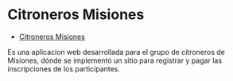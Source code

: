 # Citroneros Misiones

- [Citroneros Misiones](https://citronerosmisioneros.com.ar)

Es una aplicacion web desarrollada para el grupo de citroneros de Misiones, dónde se implementó un sitio para registrar y pagar las inscripciones de los participantes.
